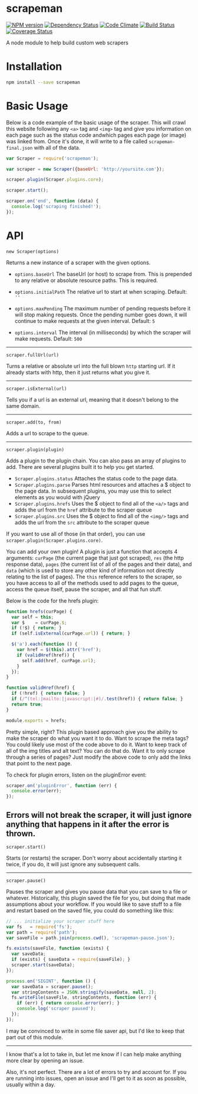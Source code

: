 # scrapeman

[![NPM version](http://img.shields.io/npm/v/scrapeman.svg?style=flat)](https://www.npmjs.org/package/scrapeman)
[![Dependency Status](http://img.shields.io/gemnasium/ksmithut/scrapeman.svg?style=flat)](https://gemnasium.com/ksmithut/scrapeman)
[![Code Climate](http://img.shields.io/codeclimate/github/ksmithut/scrapeman.svg?style=flat)](https://codeclimate.com/github/ksmithut/scrapeman)
[![Build Status](http://img.shields.io/travis/ksmithut/scrapeman.svg?style=flat)](https://travis-ci.org/ksmithut/scrapeman)
[![Coverage Status](http://img.shields.io/codeclimate/coverage/github/ksmithut/scrapeman.svg?style=flat)](https://codeclimate.com/github/ksmithut/scrapeman)

A node module to help build custom web scrapers

# Installation

```bash
npm install --save scrapeman
```

# Basic Usage

Below is a code example of the basic usage of the scraper. This will crawl this
website following any `<a>` tag and `<img>` tag and give you information on each
page such as the status code andwhich pages each page (or image) was linked
from. Once it's done, it will write to a file called `scrapeman-final.json` with
all of the data.

```javascript
var Scraper = require('scrapeman');

var scraper = new Scraper({baseUrl: 'http://yoursite.com'});

scraper.plugin(Scraper.plugins.core);

scraper.start();

scraper.on('end', function (data) {
  console.log('scraping finished!');
});
```

# API

`new Scraper(options)`

Returns a new instance of a scraper with the given options.

* `options.baseUrl` The baseUrl (or host) to scrape from. This is prepended to
any relative or absolute resource paths. This is required.

* `options.initialPath` The relative url to start at when scraping. Default:
`''`

* `options.maxPending` The maximum number of pending requests before it will
stop making requests. Once the pending number goes down, it will continue to
make requests at the given interval. Default: `5`

* `options.interval` The interval (in milliseconds) by which the scraper will
make requests. Default: `500`

---

`scraper.fullUrl(url)`

Turns a relative or absolute url into the full blown
`http` starting url. If it already starts with http, then it just returns what
you give it.

---

`scraper.isExternal(url)`

Tells you if a url is an external url, meaning that it doesn't belong to the
same domain.

---

`scraper.add(to, from)`

Adds a url to scrape to the queue.

---

`scraper.plugin(plugin)`

Adds a plugin to the plugin chain. You can also pass an array of plugins to add.
There are several plugins built it to help you get started.

* `Scraper.plugins.status` Attaches the status code to the page data.
* `Scraper.plugins.parse` Parses html resources and attaches a $ object to the
page data. In subsequent plugins, you may use this to select elements as you
would with jQuery
* `Scraper.plugins.hrefs` Uses the $ object to find all of the `<a/>` tags and
adds the url from the `href` attribute to the scraper queue
* `Scraper.plugins.src` Uses the $ object to find all of the `<img/>` tags and
adds the url from the `src` attribute to the scraper queue

If you want to use all of those (in that order), you can use
`scraper.plugin(Scraper.plugins.core)`.

You can add your own plugin! A plugin is just a function that accepts 4
arguments: `curPage` (the current page that just got scraped), `res` (the http
response data), `pages` (the current list of all of the pages and their data),
and `data` (which is used to store any other kind of information not directly
relating to the list of pages). The `this` reference refers to the scraper, so
you have access to all of the methods used to add pages to the queue, access the
queue itself, pause the scraper, and all that fun stuff.

Below is the code for the hrefs plugin:

```javascript
function hrefs(curPage) {
  var self = this;
  var $    = curPage.$;
  if (!$) { return; }
  if (self.isExternal(curPage.url)) { return; }

  $('a').each(function () {
    var href = $(this).attr('href');
    if (validHref(href)) {
      self.add(href, curPage.url);
    }
  });
}

function validHref(href) {
  if (!href) { return false; }
  if (/^(tel:|mailto:|javascript:|#)/.test(href)) { return false; }
  return true;
}

module.exports = hrefs;
```

Pretty simple, right? This plugin based approach give you the ability to make
the scraper do what you want it to do. Want to scrape the meta tags? You could
likely use most of the code above to do it. Want to keep track of all of the img
titles and alt text? You can do that do. Want it to only scrape through a series
of pages? Just modify the above code to only add the links that point to the
next page.

To check for plugin errors, listen on the pluginError event:

```javascript
scraper.on('pluginError', function (err) {
  console.error(err);
});
```

Errors will not break the scraper, it will just ignore anything that happens in
it after the error is thrown.
---

`scraper.start()`

Starts (or restarts) the scraper. Don't worry about accidentally starting it
twice, if you do, it will just ignore any subsequent calls.

---

`scraper.pause()`

Pauses the scraper and gives you pause data that you can save to a file or whatever. Historically,
this plugin saved the file for you, but doing that made assumptions about your workflow.
If you would like to save stuff to a file and restart based on the saved file, you could
do something like this:

```javascript
// ... initialize your scraper stuff here
var fs   = require('fs');
var path = require('path');
var saveFile = path.join(process.cwd(), 'scrapeman-pause.json');

fs.exists(saveFile, function (exists) {
  var saveData;
  if (exists) { saveData = require(saveFile); }
  scraper.start(saveData);
});

process.on('SIGINT', function () {
  var saveData = scraper.pause();
  var stringContents = JSON.stringify(saveData, null, 2);
  fs.writeFile(saveFile, stringContents, function (err) {
    if (err) { return console.error(err); }
    console.log('scraper paused');
  });
});
```
I may be convinced to write in some file saver api, but I'd like to keep that
part out of this module.

---

I know that's a lot to take in, but let me know if I can help make anything more
clear by opening an issue.

Also, it's not perfect. There are a lot of errors to try and account for. If you
are running into issues, open an issue and I'll get to it as soon as possible,
usually within a day.
